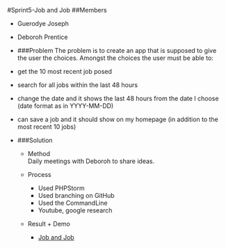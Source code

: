 #Sprint5-Job and Job
##Members
* Guerodye Joseph
* Deboroh Prentice
  
* ###Problem
The problem is to create an app  that is supposed to give the user the choices. Amongst the choices the user must be able to:
* get the 10 most recent job posed
* search for all jobs within the last 48 hours
* change the date and it shows the last 48 hours from the date I choose (date format as in YYYY-MM-DD)
* can save a job and it should show on my homepage (in addition to the most recent 10 jobs)

* ###Solution
    * Method  
      Daily meetings with Deboroh to share ideas.
    * Process
        * Used PHPStorm
        * Used branching on GitHub
        * Used the CommandLine
        * Youtube, google research
        
    * Result + Demo
        * [Job and Job](https://sprint5-joband-job.vercel.app/)
